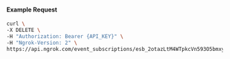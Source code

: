 <!-- Code generated for API Clients. DO NOT EDIT. -->

#### Example Request

```bash
curl \
-X DELETE \
-H "Authorization: Bearer {API_KEY}" \
-H "Ngrok-Version: 2" \
https://api.ngrok.com/event_subscriptions/esb_2otazLtM4WTpkcVn593O5bmxySx/sources/ip_policy_updated.v0
```
